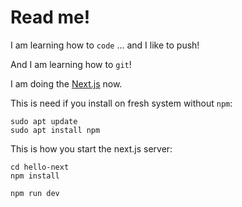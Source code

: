 # Read me!

I am learning how to `code` ... and I like to push!

And I am learning how to `git`!

I am doing the [Next.js](https://nextjs.org/learn/basics/getting-started) now.

This is need if you install on fresh system without `npm`:
```
sudo apt update
sudo apt install npm
```

This is how you start the next.js server:
```
cd hello-next
npm install 

npm run dev
```